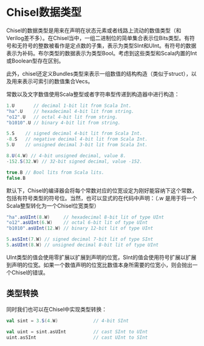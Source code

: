 # Chisel数据类型

Chisel的数据类型是用来在声明在状态元素或者线路上流动的数值类型（和Verilog差不多）。在Chisel当中，一组二进制位的简单集合表示位Bits类型。有符号和无符号的整数被看作是定点数的子集，表示为类型SInt和UInt。有符号的数据表示为补码。布尔类型的数据表示为类型Bool。考虑到这些类型和Scala内置的Int或Boolean型存在区别。

此外，chisel还定义Bundles类型来表示一组数值的结构构造（类似于struct），以及用来表示可索引的数值集合Vecs。

常数以及文字数值使用Scala整型或者字符串型传递到构造器中进行构造：

```scala
1.U       // decimal 1-bit lit from Scala Int.
"ha".U    // hexadecimal 4-bit lit from string.
"o12".U   // octal 4-bit lit from string.
"b1010".U // binary 4-bit lit from string.

5.S    // signed decimal 4-bit lit from Scala Int.
-8.S   // negative decimal 4-bit lit from Scala Int.
5.U    // unsigned decimal 3-bit lit from Scala Int.

8.U(4.W) // 4-bit unsigned decimal, value 8.
-152.S(32.W) // 32-bit signed decimal, value -152.

true.B // Bool lits from Scala lits.
false.B
```

默认下，Chisel的编译器会将每个常数对应的位宽设定为刚好能容纳下这个常数，包括有符号类型的符号位。当然，也可以显式的在代码中声明：（.w 是用于将一个Scala整型转化为一个Chisel位宽类型）

```scala
"ha".asUInt(8.W)     // hexadecimal 8-bit lit of type UInt
"o12".asUInt(6.W)    // octal 6-bit lit of type UInt
"b1010".asUInt(12.W) // binary 12-bit lit of type UInt

5.asSInt(7.W) // signed decimal 7-bit lit of type SInt
5.asUInt(8.W) // unsigned decimal 8-bit lit of type UInt
```

UInt类型的值会使用零扩展以扩展到声明的位宽，SInt的值会使用符号扩展以扩展到声明的位宽。如果一个数值声明的位宽比数值本身所需要的位宽小，则会抛出一个Chisel的错误。

## 类型转换

同时我们也可以在Chisel中实现类型转换：

```scala
val sint = 3.S(4.W)             // 4-bit SInt

val uint = sint.asUInt          // cast SInt to UInt
uint.asSInt                     // cast UInt to SInt
```
